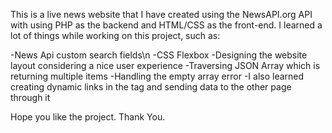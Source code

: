 This is a live news website that I have created using the NewsAPI.org API with using PHP as the backend and HTML/CSS as the front-end. I learned a lot of things while working on this project, such as:

-News Api custom search fields\n
-CSS Flexbox
-Designing the website layout considering a nice user experience
-Traversing JSON Array which is returning multiple items
-Handling the empty array error
-I also learned creating dynamic links in the <a></a> tag and sending data to the other page through it

Hope you like the project. 
Thank You.

